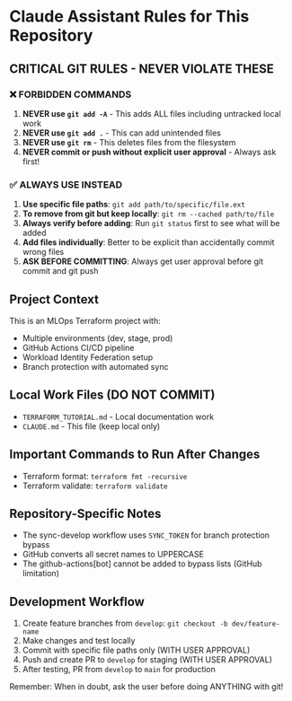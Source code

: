 # Claude Assistant Rules for This Repository

## CRITICAL GIT RULES - NEVER VIOLATE THESE

### ❌ FORBIDDEN COMMANDS
1. **NEVER use `git add -A`** - This adds ALL files including untracked local work
2. **NEVER use `git add .`** - This can add unintended files
3. **NEVER use `git rm`** - This deletes files from the filesystem
4. **NEVER commit or push without explicit user approval** - Always ask first!

### ✅ ALWAYS USE INSTEAD
1. **Use specific file paths**: `git add path/to/specific/file.ext`
2. **To remove from git but keep locally**: `git rm --cached path/to/file`
3. **Always verify before adding**: Run `git status` first to see what will be added
4. **Add files individually**: Better to be explicit than accidentally commit wrong files
5. **ASK BEFORE COMMITTING**: Always get user approval before git commit and git push

## Project Context

This is an MLOps Terraform project with:
- Multiple environments (dev, stage, prod)
- GitHub Actions CI/CD pipeline
- Workload Identity Federation setup
- Branch protection with automated sync

## Local Work Files (DO NOT COMMIT)
- `TERRAFORM_TUTORIAL.md` - Local documentation work
- `CLAUDE.md` - This file (keep local only)

## Important Commands to Run After Changes
- Terraform format: `terraform fmt -recursive`
- Terraform validate: `terraform validate`

## Repository-Specific Notes
- The sync-develop workflow uses `SYNC_TOKEN` for branch protection bypass
- GitHub converts all secret names to UPPERCASE
- The github-actions[bot] cannot be added to bypass lists (GitHub limitation)

## Development Workflow
1. Create feature branches from `develop`: `git checkout -b dev/feature-name`
2. Make changes and test locally
3. Commit with specific file paths only (WITH USER APPROVAL)
4. Push and create PR to `develop` for staging (WITH USER APPROVAL)
5. After testing, PR from `develop` to `main` for production

Remember: When in doubt, ask the user before doing ANYTHING with git!